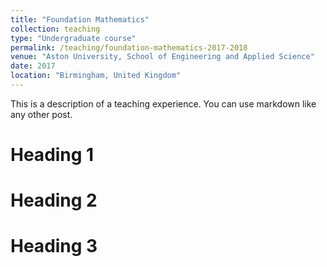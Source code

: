 ```yaml
---
title: "Foundation Mathematics"
collection: teaching
type: "Undergraduate course"
permalink: /teaching/foundation-mathematics-2017-2018
venue: "Aston University, School of Engineering and Applied Science"
date: 2017
location: "Birmingham, United Kingdom"
---
```


This is a description of a teaching experience. You can use markdown like any other post.

Heading 1
======

Heading 2
======

Heading 3
======